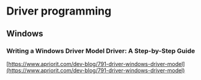 # Driver programming

## Windows

### Writing a Windows Driver Model Driver: A Step-by-Step Guide
[https://www.apriorit.com/dev-blog/791-driver-windows-driver-model](https://www.apriorit.com/dev-blog/791-driver-windows-driver-model)
